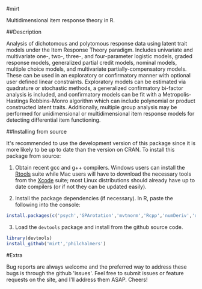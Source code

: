 #mirt

Multidimensional item response theory in R. 

##Description

Analysis of dichotomous and polytomous response data using latent trait models under the Item
Response Theory paradigm. Includes univariate and multivariate one-, two-, three-, and
four-parameter logistic models, graded response models, generalized partial credit models, nominal
models, multiple choice models, and multivariate partially-compensatory models. These can be used in
an exploratory or confirmatory manner with optional user defined linear constraints. Exploratory
models can be estimated via quadrature or stochastic methods, a generalized confirmatory bi-factor
analysis is included, and confirmatory models can be fit with a Metropolis-Hastings Robbins-Monro
algorithm which can include polynomial or product constructed latent traits. Additionally, multiple
group analysis may be performed for unidimensional or multidimensional item response models for
detecting differential item functioning.
    
##Installing from source

It's recommended to use the development version of this package since it is more likely to be up to date 
than the version on CRAN. To install this package from source: 

1) Obtain recent gcc and g++ compilers. Windows users can install the 
[Rtools](http://cran.r-project.org/bin/windows/Rtools/) suite while Mac users will have to download the 
necessary tools from the [Xcode](https://developer.apple.com/xcode/) suite; most Linux distributions should already have 
up to date compilers (or if not they can be updated easily).  

2) Install the package dependencies (if necessary). In R, paste the following into the console:

```r
install.packages(c('psych','GPArotation','mvtnorm','Rcpp','numDeriv','devtools'))
```

3) Load the `devtools` package and install from the github source code. 
 
```r
library(devtools)
install_github('mirt','philchalmers')
```

#Extra

Bug reports are always welcome and the preferred way to address these bugs is through
the github 'issues'. Feel free to submit issues or feature requests on the site, and I'll 
address them ASAP. Cheers!
